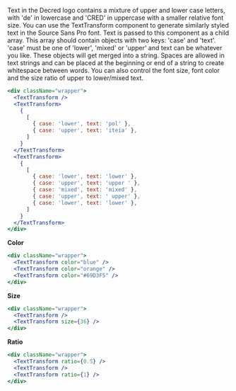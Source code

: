 Text in the Decred logo contains a mixture of upper and lower case letters, with
'de' in lowercase and 'CRED' in uppercase with a smaller relative font size. You can
use the TextTransform component to generate similarly styled text in the Source Sans Pro
font. Text is passed to this component as a child array. This array should contain objects
with two keys: 'case' and 'text'. 'case' must be one of 'lower', 'mixed'
or 'upper' and text can be whatever you like. These objects will get merged into a string.
Spaces are allowed in text strings and can be placed at the beginning or end
of a string to create whitespace between words. You can also control the
font size, font color and the size ratio of upper to lower/mixed text.

```jsx
<div className="wrapper">
  <TextTransform />
  <TextTransform>
    {
      [
        { case: 'lower', text: 'pol' },
        { case: 'upper', text: 'iteia' },
      ]
    }
  </TextTransform>
  <TextTransform>
    {
      [
        { case: 'lower', text: 'lower' },
        { case: 'upper', text: 'upper ' },
        { case: 'mixed', text: 'mixed' },
        { case: 'upper', text: ' upper' },
        { case: 'lower', text: 'lower' },
      ]
    }
  </TextTransform>
</div>
```

<strong>Color</strong>

```jsx
<div className="wrapper">
  <TextTransform color="blue" />
  <TextTransform color="orange" />
  <TextTransform color="#69D3F5" />
</div>
```

<strong>Size</strong>

```jsx
<div className="wrapper">
  <TextTransform />
  <TextTransform size={36} />
</div>
```

<strong>Ratio</strong>

```jsx
<div className="wrapper">
  <TextTransform ratio={0.5} />
  <TextTransform />
  <TextTransform ratio={1} />
</div>
